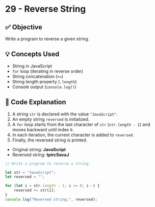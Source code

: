 # 29 - Reverse String

## ✅ Objective  
Write a program to reverse a given string.  

## 💡 Concepts Used  
- String in JavaScript  
- `for` loop (iterating in reverse order)  
- String concatenation (`+=`)  
- String length property (`.length`)  
- Console output (`console.log()`)  

## 📘 Code Explanation  
1. A string `str` is declared with the value `"JavaScript"`.  
2. An empty string `reversed` is initialized.  
3. A `for` loop starts from the last character of `str` (`str.length - 1`) and moves backward until index `0`.  
4. In each iteration, the current character is added to `reversed`.  
5. Finally, the reversed string is printed.  

- Original string: **JavaScript**  
- Reversed string: **tpircSavaJ**  

```javascript
// Write a program to reverse a string.

let str = "JavaScript";
let reversed = "";

for (let i = str.length - 1; i >= 0; i--) {
    reversed += str[i];
}
console.log("Reversed string:", reversed);
